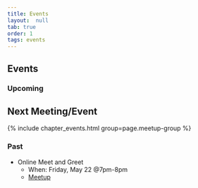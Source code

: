 ```yaml
---
title: Events
layout:  null
tab: true
order: 1
tags: events
---
```


## Events

### Upcoming

Next Meeting/Event <!-- You should keep this section as it will populate your meetup events -->
---------------------
{% include chapter_events.html group=page.meetup-group %}


### Past

- Online Meet and Greet
  - When: Friday, May 22 @7pm-8pm
  - [Meetup](https://www.meetup.com/OWASP-Somerset-Chapter/events/270685520/)
